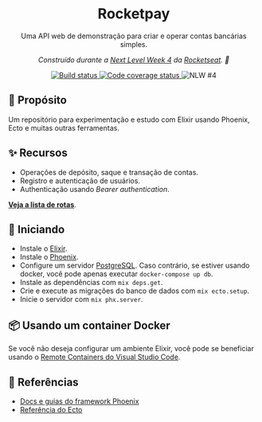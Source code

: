 <h1 align="center">Rocketpay</h1>

<p align="center">
  Uma API web de demonstração para criar e operar contas bancárias simples.
</p>

<p align="center">
  <em>
    Construído durante a <u>Next Level Week 4</u> da <a href="https://rocketseat.com.br/">Rocketseat</a>. 🚀
  </em>
</p>

<div align="center">
  <a href="https://github.com/leandroslc/rocketpay/actions?query=workflow%3ABuild">
    <img src="https://github.com/leandroslc/rocketpay/workflows/Build/badge.svg" alt="Build status" />
  </a>
  <a href="https://codecov.io/gh/leandroslc/rocketpay">
    <img src="https://codecov.io/gh/leandroslc/rocketpay/branch/main/graph/badge.svg?token=MOB68asR04" alt="Code coverage status"/>
  </a>
  <img src="https://img.shields.io/badge/NLW-%231-8257e6.svg" alt="NLW #4" />
</div>

## :book: Propósito
Um repositório para experimentação e estudo com Elixir usando Phoenix, Ecto e muitas outras ferramentas.

## :sparkles: Recursos
- Operações de depósito, saque e transação de contas.
- Registro e autenticação de usuários.
- Authenticação usando _Bearer authentication_.

**[Veja a lista de rotas](./docs/endpoints.md)**.

## :rocket: Iniciando
- Instale o [Elixir](https://elixir-lang.org).
- Instale o [Phoenix](https://www.phoenixframework.org).
- Configure um servidor [PostgreSQL](https://www.postgresql.org). Caso contrário, se estiver usando docker, você pode apenas executar `docker-compose up db`.
- Instale as dependências com `mix deps.get`.
- Crie e execute as migrações do banco de dados com `mix ecto.setup`.
- Inicie o servidor com `mix phx.server`.

## :package: Usando um container Docker
Se você não deseja configurar um ambiente Elixir, você pode se beneficiar usando o [Remote Containers do Visual Studio Code](https://code.visualstudio.com/docs/remote/containers).

## :memo: Referências
- [Docs e guias do framework Phoenix](https://hexdocs.pm/phoenix)
- [Referência do Ecto](https://hexdocs.pm/ecto)
